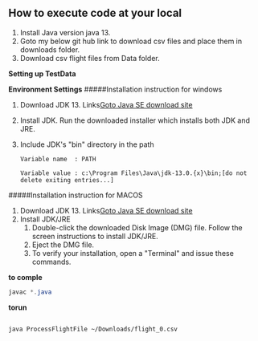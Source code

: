 

## How to execute code at your local

1. Install Java version java 13.
2. Goto my below git hub link to download csv files and place them in downloads folder.
3. Download csv flight files from Data folder.


**Setting up TestData**


**Environment Settings**
#####Installation instruction for windows

1. Download JDK 13. Links[Goto Java SE download site](https://www.oracle.com/java/technologies/javase-downloads.html) 
2. Install JDK. Run the downloaded installer which installs both JDK and JRE.
3. Include JDK's "bin" directory in the path
  
    ```
   Variable name  : PATH

   Variable value : c:\Program Files\Java\jdk-13.0.{x}\bin;[do not delete exiting entries...]
   
   ```
#####Installation instruction for MACOS

1. Download JDK 13. Links[Goto Java SE download site](https://www.oracle.com/java/technologies/javase-downloads.html) 
2.  Install JDK/JRE
    1. Double-click the downloaded Disk Image (DMG) file. Follow the screen instructions to install JDK/JRE.
    1. Eject the DMG file.
    1. To verify your installation, open a "Terminal" and issue these commands. 

__to comple__


```JAVA
javac *.java

```
__torun__

```

java ProcessFlightFile ~/Downloads/flight_0.csv

```
































